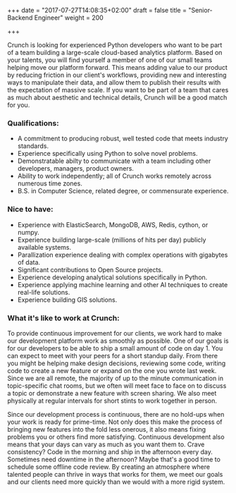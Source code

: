 +++
date = "2017-07-27T14:08:35+02:00"
draft = false
title = "Senior-Backend Engineer"
weight = 200

+++

Crunch is looking for experienced Python developers who want to be part of a team building a large-scale cloud-based analytics platform.  Based on your talents, you will find yourself a member of one of our small teams helping move our platform forward.  This means adding value to our product by reducing friction in our client's workflows, providing new and interesting ways to manipulate their data, and allow them to publish their results with the expectation of massive scale.  If you want to be part of a team that cares as much about aesthetic and technical details, Crunch will be a good match for you.       


### Qualifications:

* A commitment to producing robust, well tested code that meets industry standards.
* Experience specifically using Python to solve novel problems.
* Demonstratable abilty to communicate with a team including other developers, managers, product owners. 
* Ability to work independently; all of Crunch works remotely across numerous time zones.
* B.S. in Computer Science, related degree, or commensurate experience.

### Nice to have:

* Experience with ElasticSearch, MongoDB, AWS, Redis, cython, or numpy. 
* Experience building large-scale (millions of hits per day) publicly available systems.
* Parallization experience dealing with complex operations with gigabytes of data.  
* Significant contributions to Open Source projects. 
* Experience developing analytical solutions specifically in Python.
* Experience applying machine learning and other AI techniques to create real-life solutions.
* Experience building GIS solutions.
 

### What it's like to work at Crunch:

To provide continuous improvement for our clients, we work hard to make our development platform work as smoothly as possible.  One of our goals is for our developers to be able to ship a small amount of code on day 1.  You can expect to meet with your peers for a short standup daily.  From there you might be helping make design decisions, reviewing some code, writing code to create a new feature or expand on the one you wrote last week.  Since we are all remote, the majority of up to the minute communication in topic-specific chat rooms, but we often will meet face to face on to discuss a topic or demonstrate a new feature with screen sharing.  We also meet physically at regular intervals for short stints to work together in person.
  
Since our development process is continuous, there are no hold-ups when your work is ready for prime-time.  Not only does this make the process of bringing new features into the fold less onerous, it also means fixing problems you or others find more satisfying.  Continuous development also means that your days can vary as much as you want them to.  Crave consistency?  Code in the morning and ship in the afternoon every day.  Sometimes need downtime in the afternoon?  Maybe that's a good time to schedule some offline code review.  By creating an atmosphere where talented people can thrive in ways that works for them, we meet our goals and our clients need more quickly than we would with a more rigid system.